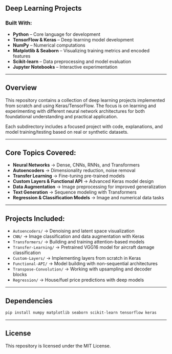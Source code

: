 ## Deep Learning Projects

### Built With:

* **Python** – Core language for development
* **TensorFlow & Keras** – Deep learning model development
* **NumPy** – Numerical computations
* **Matplotlib & Seaborn** – Visualizing training metrics and encoded features
* **Scikit-learn** – Data preprocessing and model evaluation
* **Jupyter Notebooks** – Interactive experimentation

---

## Overview

This repository contains a collection of deep learning projects implemented from scratch and using Keras/TensorFlow. The focus is on learning and experimenting with different neural network architectures for both foundational understanding and practical application.

Each subdirectory includes a focused project with code, explanations, and model training/testing based on real or synthetic datasets.

---

## Core Topics Covered:

* **Neural Networks** → Dense, CNNs, RNNs, and Transformers
* **Autoencoders** → Dimensionality reduction, noise removal
* **Transfer Learning** → Fine-tuning pre-trained models
* **Custom Layers & Functional API** → Advanced Keras model design
* **Data Augmentation** → Image preprocessing for improved generalization
* **Text Generation** → Sequence modeling with Transformers
* **Regression & Classification Models** → Image and numerical data tasks

---

## Projects Included:

* `Autoencoders/` → Denoising and latent space visualization
* `CNN/` → Image classification and data augmentation with Keras
* `Transformers/` → Building and training attention-based models
* `Transfer-Learning/` → Pretrained VGG16 model for aircraft damage classification
* `Custom-Layers/` → Implementing layers from scratch in Keras
* `Functional-API/` → Model building with non-sequential architectures
* `Transpose-Convolution/` → Working with upsampling and decoder blocks
* `Regression/` → House/fuel price predictions with deep models

---

## Dependencies

```bash
pip install numpy matplotlib seaborn scikit-learn tensorflow keras
```

---

## License

This repository is licensed under the MIT License.
